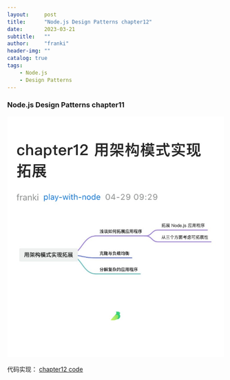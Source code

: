 ```yaml
---
layout:     post
title:      "Node.js Design Patterns chapter12"
date:       2023-03-21
subtitle:   ""
author:     "franki"
header-img: ""
catalog: true
tags:
    - Node.js
    - Design Patterns
---
```


### Node.js Design Patterns chapter11

![chapter12](/images/posts/node/node-design-patterns-chapter12.jpg)

代码实现：
[chapter12 code](https://github.com/NikFranki/node-design-patterns/blob/master/12-scalability-and-architectural-patterns/1-plain-http/app.js)
